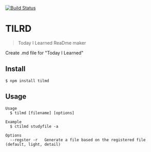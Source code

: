 [![Build Status](https://travis-ci.org/ktguy123/tilmd.svg?branch=master)](https://travis-ci.org/ktguy123/tilmd)

# TILRD
> Today I Learned ReaDme maker  

Create .md file for "Today I Learned"  

## Install
```
$ npm install tilmd
```

## Usage
```
Usage
  $ tilmd [filename] [options]

Example
  $ ctilmd studyfile -a 

Options
  --regster -r   Generate a file based on the registered file (default, light, detail)
```

